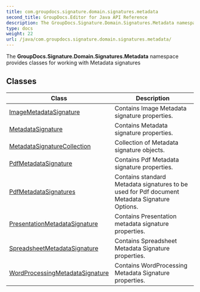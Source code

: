 ```yaml
---
title: com.groupdocs.signature.domain.signatures.metadata
second_title: GroupDocs.Editor for Java API Reference
description: The GroupDocs.Signature.Domain.Signatures.Metadata namespace provides classes for working with Metadata signatures
type: docs
weight: 22
url: /java/com.groupdocs.signature.domain.signatures.metadata/
---
```


The **GroupDocs.Signature.Domain.Signatures.Metadata** namespace provides classes for working with Metadata signatures


## Classes

| Class | Description |
| --- | --- |
| [ImageMetadataSignature](../com.groupdocs.signature.domain.signatures.metadata/imagemetadatasignature) | Contains Image Metadata signature properties. |
| [MetadataSignature](../com.groupdocs.signature.domain.signatures.metadata/metadatasignature) | Contains Metadata signature properties. |
| [MetadataSignatureCollection](../com.groupdocs.signature.domain.signatures.metadata/metadatasignaturecollection) | Collection of Metadata signature objects. |
| [PdfMetadataSignature](../com.groupdocs.signature.domain.signatures.metadata/pdfmetadatasignature) | Contains Pdf Metadata signature properties. |
| [PdfMetadataSignatures](../com.groupdocs.signature.domain.signatures.metadata/pdfmetadatasignatures) | Contains standard Metadata signatures to be used for Pdf document Metadata Signature Options. |
| [PresentationMetadataSignature](../com.groupdocs.signature.domain.signatures.metadata/presentationmetadatasignature) | Contains Presentation metadata signature properties. |
| [SpreadsheetMetadataSignature](../com.groupdocs.signature.domain.signatures.metadata/spreadsheetmetadatasignature) | Contains Spreadsheet Metadata Signature properties. |
| [WordProcessingMetadataSignature](../com.groupdocs.signature.domain.signatures.metadata/wordprocessingmetadatasignature) | Contains WordProcessing Metadata Signature properties. |
